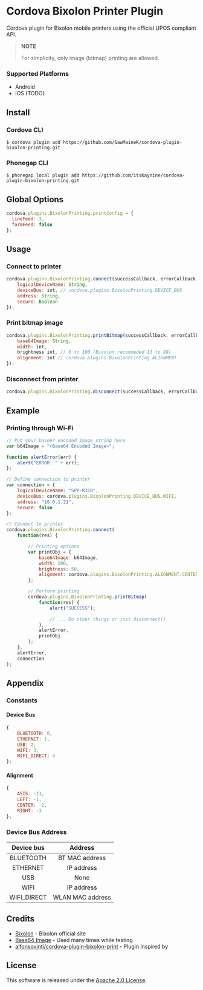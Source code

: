 Cordova Bixolon Printer Plugin
===============================

Cordova plugin for Bixolon mobile printers using the official UPOS compliant API.

> **NOTE**
> 
> For simplicity, only image (bitmap) printing are allowed.


### Supported Platforms

- Android
- iOS (TODO)

## Install

### Cordova CLI

```
$ cordova plugin add https://github.com/SawMaineK/cordova-plugin-bixolon-printing.git
```

### Phonegap CLI

```
$ phonegap local plugin add https://github.com/itsKaynine/cordova-plugin-bixolon-printing.git
```

## Global Options

```javascript
cordova.plugins.BixolonPrinting.printConfig = {
  lineFeed: 3,
  formFeed: false
};
```

## Usage

### Connect to printer

```javascript
cordova.plugins.BixolonPrinting.connect(successCallback, errorCallback, {
    logicalDeviceName: String,
    deviceBus: int, // cordova.plugins.BixolonPrinting.DEVICE_BUS
    address: String,
    secure: Boolean
});
```

### Print bitmap image

```javascript
cordova.plugins.BixolonPrinting.printBitmap(successCallback, errorCallback, {
    base64Image: String,
    width: int,
    brightness int, // 0 to 100 (Bixolon recommeded 13 to 88)
    alignment: int // cordova.plugins.BixolonPrinting.ALIGNMENT
});
```

### Disconnect from printer

```javascript
cordova.plugins.BixolonPrinting.disconnect(successCallback, errorCallback);
```

## Example

### Printing through Wi-Fi

```javascript
// Put your base64 encoded image string here
var b64Image = "<Base64 Encoded Image>";

function alertError(err) {
    alert("ERROR: " + err);
};

// Define connection to printer
var connection = {
    logicalDeviceName: "SPP-R310",
    deviceBus: cordova.plugins.BixolonPrinting.DEVICE_BUS.WIFI,
    address: "10.0.1.21",
    secure: false
};

// Connect to printer
cordova.plugins.BixolonPrinting.connect(
    function(res) {

        // Printing options
        var printObj = {
            base64Image: b64Image,
            width: 500,
            brightness: 50,
            alignment: cordova.plugins.BixolonPrinting.ALIGNMENT.CENTER
        };

        // Perform printing
        cordova.plugins.BixolonPrinting.printBitmap(
            function(res) { 
                alert("SUCCESS"); 

                // ... Do other things or just disconnect()
            }, 
            alertError, 
            printObj
        );
    },
    alertError,
    connection
);
```

## Appendix

### Constants

#### Device Bus

```javascript
{
    BLUETOOTH: 0,
    ETHERNET: 1,
    USB: 2,
    WIFI: 3,
    WIFI_DIRECT: 4
};
```

#### Alignment

```javascript
{
    ASIS: -11,
    LEFT: -1,
    CENTER: -2,
    RIGHT: -3
};
```

### Device Bus Address

| Device bus    | Address           |
|:-------------:|:-----------------:|
| BLUETOOTH     | BT MAC address    |
| ETHERNET      | IP address        |
| USB           | None              |
| WIFI          | IP address        |
| WIFI_DIRECT   | WLAN MAC address  |

## Credits
- [Bixolon][bixolon] - Bixolon official site
- [Base64 Image][base64-image-de] - Used many times while testing
- [alfonsovinti/cordova-plugin-bixolon-print][bixolon-print] - Plugin inspired by

## License

This software is released under the [Apache 2.0 License][apache2_license].

[bixolon]: http://www.bixolon.com
[base64-image-de]: https://www.base64-image.de
[bixolon-print]: https://github.com/alfonsovinti/cordova-plugin-bixolon-print
[apache2_license]: http://opensource.org/licenses/Apache-2.0
